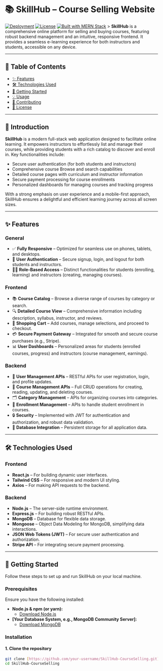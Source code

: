# 📚 SkillHub – Course Selling Website

[![Deployment](https://img.shields.io/badge/Live-Demo-green)](https://your-skillhub-live-demo-url.vercel.app/) [![License](https://img.shields.io/badge/License-MIT-blue.svg)](LICENSE)
[![Built with MERN Stack](https://img.shields.io/badge/Built%20with-MERN%20Stack-brightgreen)](https://github.com/your-username/SkillHub-CourseSelling) > **SkillHub** is a comprehensive online platform for selling and buying courses, featuring robust backend management and an intuitive, responsive frontend. It provides a seamless e-learning experience for both instructors and students, accessible on any device.

---



## 📑 Table of Contents

- [✨ Features](#-features)
- [🛠️ Technologies Used](#-technologies-used)
- [🚀 Getting Started](#-getting-started)
- [💡 Usage](#-usage)
- [🤝 Contributing](#-contributing)
- [📄 License](#-license)

---

## 📌 Introduction

**SkillHub** is a modern full-stack web application designed to facilitate online learning. It empowers instructors to effortlessly list and manage their courses, while providing students with a rich catalog to discover and enroll in. Key functionalities include:

- Secure user authentication (for both students and instructors)
- Comprehensive course Browse and search capabilities
- Detailed course pages with curriculum and instructor information
- Secure payment processing for course enrollments
- Personalized dashboards for managing courses and tracking progress

With a strong emphasis on user experience and a mobile-first approach, SkillHub ensures a delightful and efficient learning journey across all screen sizes.

---

## ✨ Features

### General
- ✅ **Fully Responsive** – Optimized for seamless use on phones, tablets, and desktops.
- 🔐 **User Authentication** – Secure signup, login, and logout for both students and instructors.
- 🧑‍🏫 **Role-Based Access** – Distinct functionalities for students (enrolling, learning) and instructors (creating, managing courses).

### Frontend
- 📚 **Course Catalog** – Browse a diverse range of courses by category or search.
- 🔍 **Detailed Course View** – Comprehensive information including description, syllabus, instructor, and reviews.
- 🛒 **Shopping Cart** – Add courses, manage selections, and proceed to checkout.
- 💳 **Secure Payment Gateway** – Integrated for smooth and secure course purchases (e.g., Stripe).
- 📊 **User Dashboards** – Personalized areas for students (enrolled courses, progress) and instructors (course management, earnings).

### Backend
- 👤 **User Management APIs** – RESTful APIs for user registration, login, and profile updates.
- 📝 **Course Management APIs** – Full CRUD operations for creating, reading, updating, and deleting courses.
- 🗂️ **Category Management** – APIs for organizing courses into categories.
- 🚀 **Enrollment Management** – APIs to handle student enrollment in courses.
- 🔒 **Security** – Implemented with JWT for authentication and authorization, and robust data validation.
- 💾 **Database Integration** – Persistent storage for all application data.

---

## 🛠️ Technologies Used

### Frontend
- **React.js** – For building dynamic user interfaces.
- **Tailwind CSS** – For responsive and modern UI styling.
- **Axios** – For making API requests to the backend.

### Backend
- **Node.js** – The server-side runtime environment.
- **Express.js** – For building robust RESTful APIs.
- **MongoDB** – Database for flexible data storage.
- **Mongoose** – Object Data Modeling for MongoDB, simplifying data interactions.
- **JSON Web Tokens (JWT)** – For secure user authentication and authorization.
- **Stripe API** – For integrating secure payment processing.

---

## 🚀 Getting Started

Follow these steps to set up and run SkillHub on your local machine.

### Prerequisites

Ensure you have the following installed:

* **Node.js & npm (or yarn):**
    * [Download Node.js](https://nodejs.org/en/download/)
* **[Your Database System, e.g., MongoDB Community Server]:**
    * [Download MongoDB](https://www.mongodb.com/try/download/community)

### Installation

#### 1. Clone the repository

```bash
git clone [https://github.com/your-username/SkillHub-CourseSelling.git](https://github.com/your-username/SkillHub-CourseSelling.git)
cd SkillHub-CourseSelling

